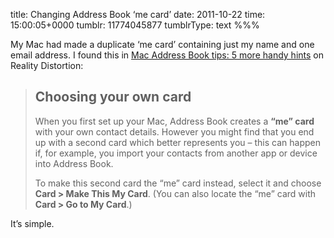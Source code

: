 title: Changing Address Book ‘me card’
date: 2011-10-22
time: 15:00:05+0000
tumblr: 11774045877
tumblrType: text
%%%

My Mac had made a duplicate ‘me card’ containing just my name and one email address. I found this in [Mac Address Book tips: 5 more handy hints][RD] on Reality Distortion:

> ## Choosing your own card
> 
> When you first set up your Mac, Address Book creates a **“me” card** with your own contact details. However you might find that you end up with a second card which better represents you – this can happen if, for example, you import your contacts from another app or device into Address Book.
> 
> To make this second card the “me” card instead, select it and choose **Card > Make This My Card**. (You can also locate the “me” card with **Card > Go to My Card**.)

It’s simple. 

[RD]: http://mac.elated.com/2009/03/11/mac-address-book-tips-5-more-handy-hints/
